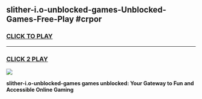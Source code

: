 
## slither-i.o-unblocked-games-Unblocked-Games-Free-Play #crpor
<h3>
<a href="https://us.freeplayer.one?title=slither-i.o-unblocked-games&ref=9M">CLICK TO PLAY</a></h3>
<hr>

<h3>
<a href="https://us.freeplayer.one?title=slither-i.o-unblocked-games&ref=9M">CLICK 2 PLAY</a>
  
</h3>

<a href="https://us.freeplayer.one?title=slither-i.o-unblocked-games&ref=9M"><img src="https://clearcache.store/games.png"></a>


**slither-i.o-unblocked-games games unblocked: Your Gateway to Fun and Accessible Online Gaming**
